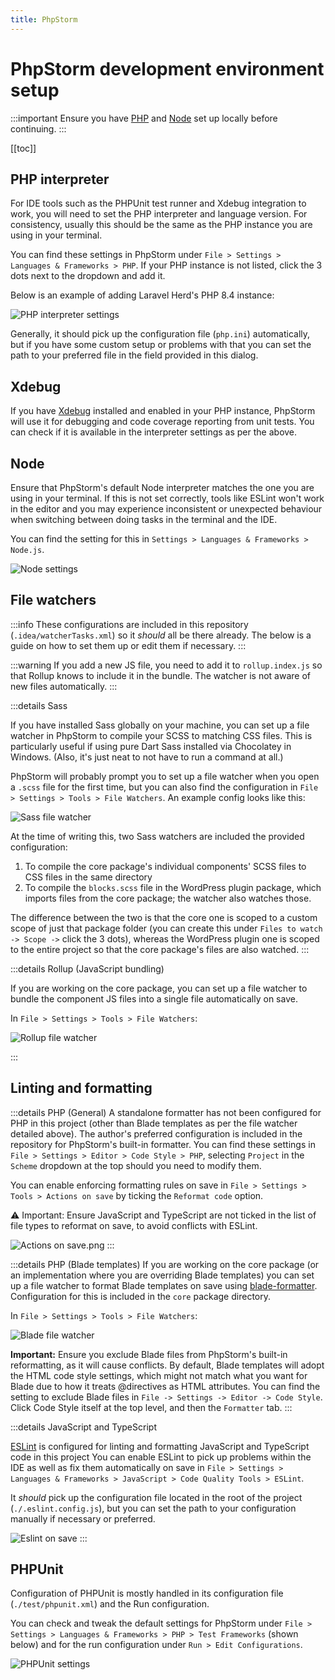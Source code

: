 ```yaml
---
title: PhpStorm
---
```


# PhpStorm development environment setup

:::important
Ensure you have [PHP](./php.md) and [Node](./node.md) set up locally before continuing.
:::

[[toc]]

## PHP interpreter

For IDE tools such as the PHPUnit test runner and Xdebug integration to work, you will need to set the PHP interpreter and language version. For consistency, usually this should be the same as the PHP instance you are using in your terminal.

You can find these settings in PhpStorm under `File > Settings > Languages & Frameworks > PHP`. If your PHP instance is not listed, click the 3 dots next to the dropdown and add it.

Below is an example of adding Laravel Herd's PHP 8.4 instance:

![PHP interpreter settings](/phpstorm-php.png)

Generally, it should pick up the configuration file (`php.ini`) automatically, but if you have some custom setup or problems with that you can set the path to your preferred file in the field provided in this dialog.

## Xdebug

If you have [Xdebug](https://xdebug.org/) installed and enabled in your PHP instance, PhpStorm will use it for debugging and code coverage reporting from unit tests. You can check if it is available in the interpreter settings as per the above.

## Node

Ensure that PhpStorm's default Node interpreter matches the one you are using in your terminal. If this is not set correctly, tools like ESLint won't work in the editor and you may experience inconsistent or unexpected behaviour when switching between doing tasks in the terminal and the IDE.

You can find the setting for this in `Settings > Languages & Frameworks > Node.js`.

![Node settings](/phpstorm-node.png)

## File watchers

:::info
These configurations are included in this repository (`.idea/watcherTasks.xml`) so it _should_ all be there already. The below is a guide on how to set them up or edit them if necessary.
:::

:::warning
If you add a new JS file, you need to add it to `rollup.index.js` so that Rollup knows to include it in the bundle. The watcher is not aware of new files automatically.
:::

:::details Sass

If you have installed Sass globally on your machine, you can set up a file watcher in PhpStorm to compile your SCSS to
matching CSS files. This is particularly useful if using pure Dart Sass installed via Chocolatey in Windows. (Also, it's
just neat to not have to run a command at all.)

PhpStorm will probably prompt you to set up a file watcher when you open a `.scss` file for the first time, but you can
also find the configuration in `File > Settings > Tools > File Watchers`. An example config looks like this:

![Sass file watcher](/phpstorm-scss-filewatcher.png)

At the time of writing this, two Sass watchers are included the provided configuration:

1. To compile the core package's individual components' SCSS files to CSS files in the same directory
2. To compile the `blocks.scss` file in the WordPress plugin package, which imports files from the core package; the
   watcher also watches those.

The difference between the two is that the core one is scoped to a custom scope of just that package folder (you can
create this under `Files to watch -> Scope ->` click the 3 dots), whereas the WordPress plugin one is scoped to the
entire project so that the core package's files are also watched.
:::

:::details Rollup (JavaScript bundling)

If you are working on the core package, you can set up a file watcher to bundle the component JS files into a single file automatically on save.

In `File > Settings > Tools > File Watchers`:

![Rollup file watcher](/phpstorm-rollup-filewatcher.png)

:::

## Linting and formatting

:::details PHP (General)
A standalone formatter has not been configured for PHP in this project (other than Blade templates as per the file watcher detailed above). The author's preferred configuration is included in the repository for PhpStorm's built-in formatter. You can find these settings in `File > Settings > Editor > Code Style > PHP`, selecting `Project` in the `Scheme` dropdown at the top should you need to modify them.

You can enable enforcing formatting rules on save in `File > Settings > Tools > Actions on save` by ticking the `Reformat code` option.

:warning: Important: Ensure JavaScript and TypeScript are not ticked in the list of file types to reformat on save, to avoid conflicts with ESLint.

![Actions on save.png](/phpstorm-save.png)
:::

:::details PHP (Blade templates)
If you are working on the core package (or an implementation where you are overriding Blade templates) you can set up a file watcher to format Blade templates on save using [blade-formatter](https://github.com/shufo/blade-formatter). Configuration for this is included in the `core` package directory.

In `File > Settings > Tools > File Watchers`:

![Blade file watcher](/phpstorm-blade-filewatcher.png)

**Important:** Ensure you exclude Blade files from PhpStorm's built-in reformatting, as it will cause conflicts. By default, Blade templates will adopt the HTML code style settings, which might not match what you want for Blade due to how it treats @directives as HTML attributes. You can find the setting to exclude Blade files in `File -> Settings -> Editor -> Code Style`. Click Code Style itself at the top level, and then the `Formatter` tab.
:::

:::details JavaScript and TypeScript

[ESLint](https://eslint.org/) is configured for linting and formatting JavaScript and TypeScript code in this project You can enable ESLint to pick up problems within the IDE as well as fix them automatically on save in `File > Settings > Languages & Frameworks > JavaScript > Code Quality Tools > ESLint`.

It _should_ pick up the configuration file located in the root of the project (`./.eslint.config.js`), but you can set the path to your configuration manually if necessary or preferred.

![Eslint on save](/phpstorm-eslint.png)
:::

## PHPUnit

Configuration of PHPUnit is mostly handled in its configuration file (`./test/phpunit.xml`) and the Run configuration.

You can check and tweak the default settings for PhpStorm under `File > Settings > Languages & Frameworks > PHP > Test Frameworks` (shown below) and for the run configuration under `Run > Edit Configurations`.

![PHPUnit settings](/phpstorm-phpunit.png)
